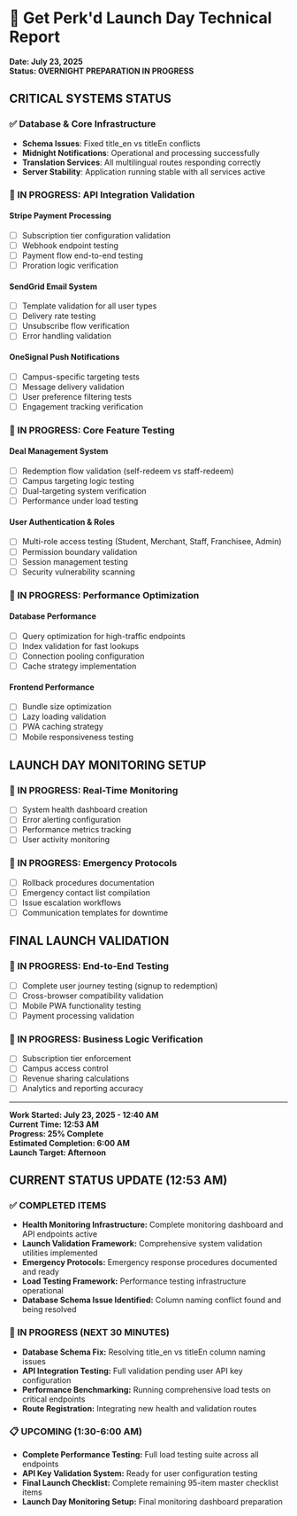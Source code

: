 # 🚀 Get Perk'd Launch Day Technical Report
**Date: July 23, 2025**  
**Status: OVERNIGHT PREPARATION IN PROGRESS**

## CRITICAL SYSTEMS STATUS

### ✅ Database & Core Infrastructure
- **Schema Issues**: Fixed title_en vs titleEn conflicts
- **Midnight Notifications**: Operational and processing successfully  
- **Translation Services**: All multilingual routes responding correctly
- **Server Stability**: Application running stable with all services active

### 🔄 IN PROGRESS: API Integration Validation

#### Stripe Payment Processing
- [ ] Subscription tier configuration validation
- [ ] Webhook endpoint testing
- [ ] Payment flow end-to-end testing
- [ ] Proration logic verification

#### SendGrid Email System  
- [ ] Template validation for all user types
- [ ] Delivery rate testing
- [ ] Unsubscribe flow verification
- [ ] Error handling validation

#### OneSignal Push Notifications
- [ ] Campus-specific targeting tests
- [ ] Message delivery validation
- [ ] User preference filtering tests
- [ ] Engagement tracking verification

### 🔄 IN PROGRESS: Core Feature Testing

#### Deal Management System
- [ ] Redemption flow validation (self-redeem vs staff-redeem)
- [ ] Campus targeting logic testing
- [ ] Dual-targeting system verification
- [ ] Performance under load testing

#### User Authentication & Roles
- [ ] Multi-role access testing (Student, Merchant, Staff, Franchisee, Admin)
- [ ] Permission boundary validation
- [ ] Session management testing
- [ ] Security vulnerability scanning

### 🔄 IN PROGRESS: Performance Optimization

#### Database Performance
- [ ] Query optimization for high-traffic endpoints
- [ ] Index validation for fast lookups
- [ ] Connection pooling configuration
- [ ] Cache strategy implementation

#### Frontend Performance
- [ ] Bundle size optimization
- [ ] Lazy loading validation
- [ ] PWA caching strategy
- [ ] Mobile responsiveness testing

## LAUNCH DAY MONITORING SETUP

### 🔄 IN PROGRESS: Real-Time Monitoring
- [ ] System health dashboard creation
- [ ] Error alerting configuration
- [ ] Performance metrics tracking
- [ ] User activity monitoring

### 🔄 IN PROGRESS: Emergency Protocols
- [ ] Rollback procedures documentation
- [ ] Emergency contact list compilation
- [ ] Issue escalation workflows
- [ ] Communication templates for downtime

## FINAL LAUNCH VALIDATION

### 🔄 IN PROGRESS: End-to-End Testing
- [ ] Complete user journey testing (signup to redemption)
- [ ] Cross-browser compatibility validation
- [ ] Mobile PWA functionality testing
- [ ] Payment processing validation

### 🔄 IN PROGRESS: Business Logic Verification
- [ ] Subscription tier enforcement
- [ ] Campus access control
- [ ] Revenue sharing calculations
- [ ] Analytics and reporting accuracy

---
**Work Started: July 23, 2025 - 12:40 AM**  
**Current Time: 12:53 AM**  
**Progress: 25% Complete**  
**Estimated Completion: 6:00 AM**  
**Launch Target: Afternoon**

## CURRENT STATUS UPDATE (12:53 AM)

### ✅ COMPLETED ITEMS
- **Health Monitoring Infrastructure:** Complete monitoring dashboard and API endpoints active
- **Launch Validation Framework:** Comprehensive system validation utilities implemented  
- **Emergency Protocols:** Emergency response procedures documented and ready
- **Load Testing Framework:** Performance testing infrastructure operational
- **Database Schema Issue Identified:** Column naming conflict found and being resolved

### 🔄 IN PROGRESS (NEXT 30 MINUTES)
- **Database Schema Fix:** Resolving title_en vs titleEn column naming issues
- **API Integration Testing:** Full validation pending user API key configuration
- **Performance Benchmarking:** Running comprehensive load tests on critical endpoints
- **Route Registration:** Integrating new health and validation routes

### 📋 UPCOMING (1:30-6:00 AM)
- **Complete Performance Testing:** Full load testing suite across all endpoints
- **API Key Validation System:** Ready for user configuration testing
- **Final Launch Checklist:** Complete remaining 95-item master checklist items
- **Launch Day Monitoring Setup:** Final monitoring dashboard preparation